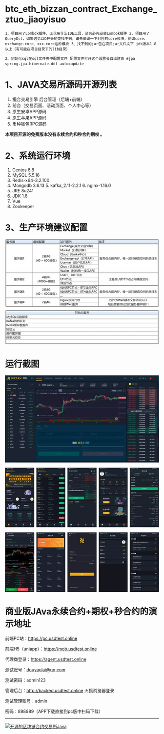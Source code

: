 # btc_eth_bizzan_contract_Exchange_ztuo_jiaoyisuo
`1、项目用了Lombok插件，无论用什么IDE工具，请务必先安装Lombok插件 2、项目用了QueryDsl，如果遇见以Q开头的类找不到，请先编译一下对应的core模块，例如core、exchange-core、xxx-core这种模块 3、找不到的jar包在项目jar文件夹下
jdk版本1.8以上（有可能在项目目录下的lib目录）`

`2、初始化sql在sql文件夹中配置文件 配置文件打开这个设置会自动建表 #jpa spring.jpa.hibernate.ddl-auto=update`

# 1、JAVA交易所源码开源列表

1. 撮合交易引擎 后台管理（后端+前端）
2. 前台（交易页面、活动页面、个人中心等） 
3. 原生安卓APP源码
4. 原生苹果APP源码 
5. 币种钱包RPC源码 

**本项目开源的免费版本没有永续合约和秒合约期权 。**

# 2、系统运行环境

1. Centos 6.8
2. MySQL 5.5.16
3. Redis-x64-3.2.100
4. Mongodb 3.6.13 5. kafka_2.11-2.2.1 6. nginx-1.16.0
7.	JRE 8u241
8.	JDK 1.8
9.	Vue
10.	Zookeeper

# 3、生产环境建议配置

![数字合约交易所开源全部源码](/img/bushu.jpg)

# 运行截图

![数字合约交易所开源全部源码](/img/index1.jpg)

![数字合约交易所开源全部源码](/img/index2.jpg)



![数字合约交易所开源全部源码](/img/index3.jpg)





# 商业版JAva永续合约+期权+秒合约的演示地址

前端PC站：https://pc.usdtest.online

前端H5（uniapp）：https://mob.usdtest.online

代理商登录：https://agent.usdtest.online

测试账号：douyaolai@qq.com

测试密码：admin123

管理后台：http://backed.usdtest.online 火狐浏览器登录

测试管理账号：admin

密码：898989（APP下载直接到pc版中扫码下载）



------

[![开源的区块链合约交易所Java](https://res.cloudinary.com/marcomontalbano/image/upload/v1703318840/video_to_markdown/images/youtube--aVVEOkefJlE-c05b58ac6eb4c4700831b2b3070cd403.jpg)](https://www.youtube.com/watch?v=aVVEOkefJlE "开源的区块链合约交易所Java")


